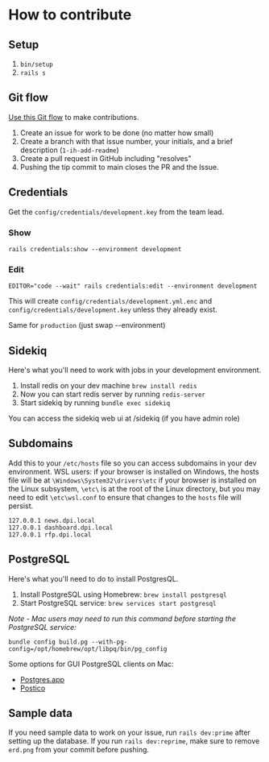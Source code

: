 # How to contribute

## Setup

1. `bin/setup`
1. `rails s`

## Git flow

[Use this Git flow](https://thoughtbot.com/playbook/developing/code-reviews) to make contributions.

1. Create an issue for work to be done (no matter how small)
2. Create a branch with that issue number, your initials, and a brief description (`1-ih-add-readme`)
3. Create a pull request in GitHub including "resolves"
4. Pushing the tip commit to main closes the PR and the Issue.


## Credentials

Get the `config/credentials/development.key` from the team lead.

### Show
`rails credentials:show --environment development`

### Edit
`EDITOR="code --wait" rails credentials:edit --environment development`

This will create `config/credentials/development.yml.enc` and `config/credentials/development.key` unless they already exist.

Same for `production` (just swap --environment)

## Sidekiq
Here's what you'll need to work with jobs in your development environment.

1. Install redis on your dev machine `brew install redis`
2. Now you can start redis server by running `redis-server`
3. Start sidekiq by running `bundle exec sidekiq`

You can access the sidekiq web ui at /sidekiq (if you have admin role)


## Subdomains

Add this to your `/etc/hosts` file so you can access subdomains in your dev environment.
WSL users: if your browser is installed on Windows, the hosts file will be at `\Windows\System32\drivers\etc`
           if your browser is installed on the Linux subsystem, `\etc\` is at the root of the Linux directory, but you may need to edit `\etc\wsl.conf` to ensure that changes to the `hosts` file will persist.

```
127.0.0.1 news.dpi.local
127.0.0.1 dashboard.dpi.local
127.0.0.1 rfp.dpi.local
```

## PostgreSQL

Here's what you'll need to do to install PostgresQL. 

1. Install PostgreSQL using Homebrew: `brew install postgresql`
2. Start PostgreSQL service: `brew services start postgresql`

  *Note - Mac users may need to run this command before starting the PostgreSQL service:*

`bundle config build.pg --with-pg-config=/opt/homebrew/opt/libpq/bin/pg_config`

Some options for GUI PostgreSQL clients on Mac:
- [Postgres.app](https://postgresapp.com/)
- [Postico](https://eggerapps.at/postico/v1.php)


## Sample data

If you need sample data to work on your issue, run `rails dev:prime` after setting up the database.
If you run `rails dev:reprime`, make sure to remove `erd.png` from your commit before pushing.